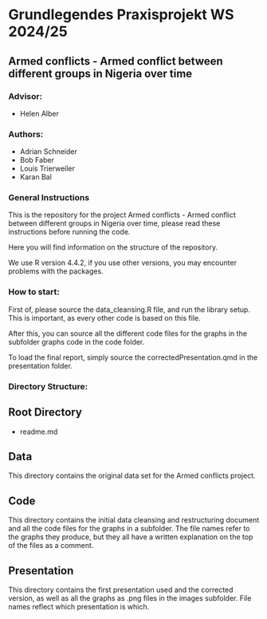 # Grundlegendes Praxisprojekt WS 2024/25

## Armed conflicts - Armed conflict between different groups in Nigeria over time

### Advisor:

-   Helen Alber

### Authors:

-   Adrian Schneider
-   Bob Faber
-   Louis Trierweiler
-   Karan Bal

### General Instructions

This is the repository for the project Armed conflicts - Armed conflict between different groups in Nigeria over time,
please read these instructions before running the code.

Here you will find information on the structure of the repository.

We use R version 4.4.2, if you use other versions, you may encounter problems with the packages.


### How to start:

First of, please source the data_cleansing.R file, and run the library setup.
This is important, as every other code is based on this file.

After this, you can source all the different code files for the graphs in the subfolder graphs code in the code folder.

To load the final report, simply source the correctedPresentation.qmd in the presentation folder.


### Directory Structure:

## Root Directory

-   readme.md

## Data

This directory contains the original data set for the Armed conflicts project.

## Code

This directory contains the initial data cleansing and restructuring document and all the code files for the graphs 
in a subfolder.
The file names refer to the graphs they produce, but they all have a written explanation on the top of the files
as a comment.

## Presentation

This directory contains the first presentation used and the corrected version, 
as well as all the graphs as .png files in the images subfolder.
File names reflect which presentation is which.

